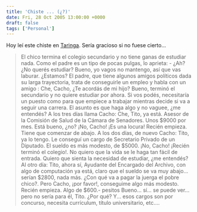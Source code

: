 ```yaml
---
title: 'Chiste ... (¿?)'
date: Fri, 28 Oct 2005 13:00:00 +0000
draft: false
tags: ['Personal']
---
```


Hoy leí este chiste en [Taringa](http://www.taringa.com.ar/). Sería gracioso si no fuese cierto...

> El chico termina el colegio secundario y no tiene ganas de estudiar nada. 
> Como el padre es un tipo de pocas pulgas, lo aprieta: - ¿Ah? ¿No querés estudiar? 
> Bueno, yo vagos no mantengo, así que vas laburar. ¿Estamos? El padre, que 
> tiene algunos amigos políticos dada su larga trayectoria, trata de conseguirle 
> un empleo y habla con un amigo : 
> Che, Cacho, ¿Te acordás de mi hijo? Bueno, terminó el secundario y no quiere 
> estudiar por ahora. Si vos podés, necesitaría un puesto como para que empiece 
> a trabajar mientras decide si va a seguir una carrera. 
> El asunto es que haga algo y no vaguee, ¿me entendés? A los tres días llama Cacho: 
> Che, Tito, ya está. Asesor de la Comisión de Salud de la Cámara de Senadores. 
> Unos $9000 por mes. Está bueno, ¿no? 
> ¡No, Cacho! ¡Es una locura! Recién empieza. Tiene que comenzar de abajo. 
> A los dos días, de nuevo Cacho: 
> Tito, ya lo tengo. Le conseguí un cargo de Secretario Privado de un Diputado. 
> El sueldo es más modesto, de $5000. 
> ¡No, Cacho! ¡Recién terminó el colegio!. No quiero que la vida se le haga 
> tan fácil de entrada. Quiero que sienta la necesidad de estudiar, 
> ¿me entendés? 
> Al otro día: 
> Tito, ahora sí, Ayudante del Encargado del Archivo, con algo de 
> computación ya está, claro que el sueldo se va muy abajo... serían $2800, nada más. 
> ¿Con qué va a pagar la juerga el pobre chico?. 
>  Pero Cacho, ¡por favor!, conseguime algo más modesto. Recién empieza. 
> Algo de $600.- pesitos 
> Bueno... sí... se puede ver... pero no sería para él, Tito. 
> ¿Por qué? 
> Y... esos cargos son por concurso, necesita currículum, título universitario, etc....
